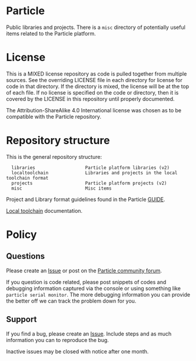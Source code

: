 # Particle

Public libraries and projects.  There is a `misc` directory of potentially
useful items related to the Particle platform.

# License

This is a MIXED license repository as code is pulled together from
multiple sources.  See the overriding LICENSE file in each directory
for license for code in that directory.  If the directory is mixed,
the license will be at the top of each file.   If no license is
specified on the code or directory, then it is covered by the LICENSE
in this repository until properly documented.

The Attribution-ShareAlike 4.0 International license was chosen as to be
compatible with the Particle repository.

# Repository structure

This is the general repository structure:

```
  libraries                   Particle platform libraries (v2)
  localtoolchain              Libraries and projects in the local toolchain format
  projects                    Particle platform projects (v2)
  misc                        Misc items 
```

Project and Library format guidelines found in the Particle
[GUIDE](https://docs.particle.io/guide/tools-and-features/libraries/).

[Local toolchain](https://docs.particle.io/faq/particle-tools/local-build/photon/)
documentation.

# Policy

## Questions

Please create an [Issue](https://github.com/jr3cermak/particle/issues)
or post on the [Particle community forum](https://community.particle.io/).

If you question is code related, please post snippets of codes and debugging
information captured via the console or using something like
`particle serial monitor`.   The more debugging information you can provide
the better off we can track the problem down for you.

## Support

If you find a bug, please create an
[Issue](https://github.com/jr3cermak/particle/issues).
Include steps and as much information you can to reproduce the bug.  

Inactive issues may be closed with notice after one month.

